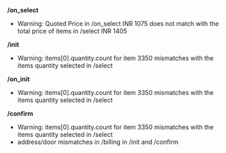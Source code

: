 **/on_select**
- Warning: Quoted Price in /on_select INR 1075 does not match with the total price of items in /select INR 1405

**/init**
- Warning: items[0].quantity.count for item 3350 mismatches with the items quantity selected in /select

**/on_init**
- Warning: items[0].quantity.count for item 3350 mismatches with the items quantity selected in /select

**/confirm**
- Warning: items[0].quantity.count for item 3350 mismatches with the items quantity selected in /select
- address/door mismatches in /billing in /init and /confirm

